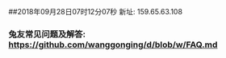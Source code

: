 ##2018年09月28日07时12分07秒 新址: 159.65.63.108
### 兔友常见问题及解答: https://github.com/wanggonging/d/blob/w/FAQ.md
